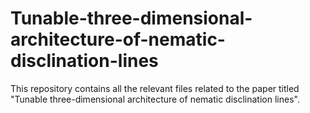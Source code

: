 # Tunable-three-dimensional-architecture-of-nematic-disclination-lines
This repository contains all the relevant files related to the paper titled "Tunable three-dimensional architecture of nematic disclination lines".
